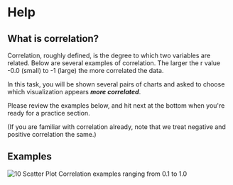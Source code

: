 # Help

## What is correlation?
Correlation, roughly defined, is the degree to which two variables are related.
Below are several examples of correlation. The larger the r value -0.0 (small) to -1 (large) the more correlated the data. 

In this task, you will be shown several pairs of charts and asked to choose which visualization appears ***more correlated***.

Please review the examples below, and hit next at the bottom when you're ready for a practice section.

(If you are familiar with correlation already, note that we treat negative and positive correlation the same.)

## Examples
![10 Scatter Plot Correlation examples ranging from 0.1 to 1.0](./assets/redblueheatmap.png)